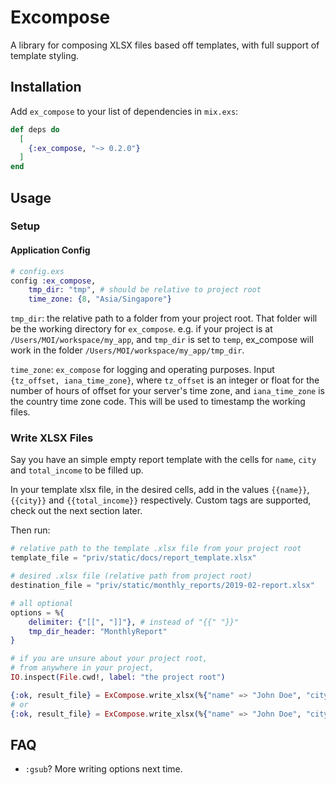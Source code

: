 # Excompose

A library for composing XLSX files based off templates, with full support of template styling.

## Installation

Add `ex_compose` to your list of dependencies in `mix.exs`:

```elixir
def deps do
  [
    {:ex_compose, "~> 0.2.0"}
  ]
end
```

## Usage

### Setup

#### Application Config
```elixir
# config.exs
config :ex_compose,
	tmp_dir: "tmp", # should be relative to project root
	time_zone: {8, "Asia/Singapore"}
```
`tmp_dir`: the relative path to a folder from your project root. That folder will be the working directory for `ex_compose`.
e.g. if your project is at `/Users/MOI/workspace/my_app`, and `tmp_dir` is set to `temp`, ex_compose will work in the folder `/Users/MOI/workspace/my_app/tmp_dir`.

`time_zone`: `ex_compose` for logging and operating purposes. Input `{tz_offset, iana_time_zone}`, where `tz_offset` is an integer or float for the number of hours of offset for your server's time zone, and `iana_time_zone` is the country time zone code. This will be used to timestamp the working files.

### Write XLSX Files

Say you have an simple empty report template with the cells for `name`, `city` and `total_income` to be filled up.

In your template xlsx file, in the desired cells, add in the values `{{name}}`, `{{city}}` and `{{total_income}}` respectively. Custom tags are supported, check out the next section later.

Then run:

```elixir
# relative path to the template .xlsx file from your project root
template_file = "priv/static/docs/report_template.xlsx"

# desired .xlsx file (relative path from project root)
destination_file = "priv/static/monthly_reports/2019-02-report.xlsx"

# all optional
options = %{
	delimiter: {"[[", "]]"}, # instead of "{{" "}}"
	tmp_dir_header: "MonthlyReport"
}

# if you are unsure about your project root,
# from anywhere in your project,
IO.inspect(File.cwd!, label: "the project root")

{:ok, result_file} = ExCompose.write_xlsx(%{"name" => "John Doe", "city" => "Brisbane", "total_income" => "120000", options}, :gsub, template_file, destination_file)
# or
{:ok, result_file} = ExCompose.write_xlsx(%{"name" => "John Doe", "city" => "Brisbane", "total_income" => "120000", options}, :gsub, template_file, destination_file, options)

```

## FAQ

- `:gsub`?
More writing options next time.